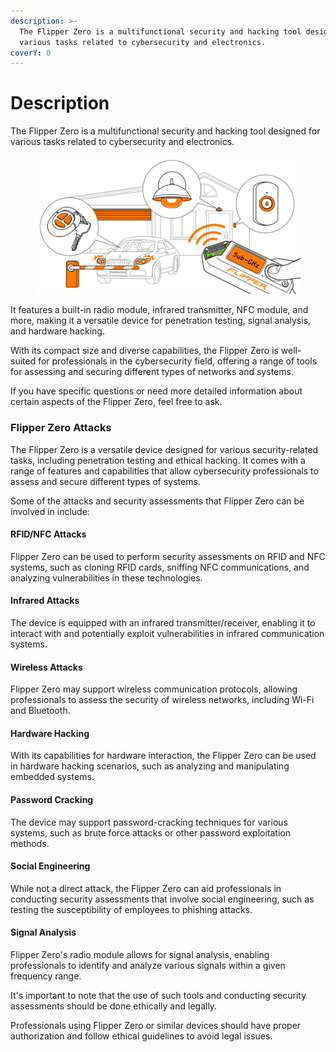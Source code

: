 ```yaml
---
description: >-
  The Flipper Zero is a multifunctional security and hacking tool designed for
  various tasks related to cybersecurity and electronics.
coverY: 0
---
```


# Description

The Flipper Zero is a multifunctional security and hacking tool designed for various tasks related to cybersecurity and electronics.

<figure><img src=".gitbook/assets/Flipper_image.webp" alt=""><figcaption></figcaption></figure>

It features a built-in radio module, infrared transmitter, NFC module, and more, making it a versatile device for penetration testing, signal analysis, and hardware hacking.&#x20;

With its compact size and diverse capabilities, the Flipper Zero is well-suited for professionals in the cybersecurity field, offering a range of tools for assessing and securing different types of networks and systems.&#x20;

If you have specific questions or need more detailed information about certain aspects of the Flipper Zero, feel free to ask.

### Flipper Zero  Attacks

The Flipper Zero is a versatile device designed for various security-related tasks, including penetration testing and ethical hacking. It comes with a range of features and capabilities that allow cybersecurity professionals to assess and secure different types of systems.&#x20;

Some of the attacks and security assessments that Flipper Zero can be involved in include:

#### **RFID/NFC Attacks**

Flipper Zero can be used to perform security assessments on RFID and NFC systems, such as cloning RFID cards, sniffing NFC communications, and analyzing vulnerabilities in these technologies.

#### **Infrared Attacks**

The device is equipped with an infrared transmitter/receiver, enabling it to interact with and potentially exploit vulnerabilities in infrared communication systems.

#### **Wireless Attacks**

Flipper Zero may support wireless communication protocols, allowing professionals to assess the security of wireless networks, including Wi-Fi and Bluetooth.

#### **Hardware Hacking**

With its capabilities for hardware interaction, the Flipper Zero can be used in hardware hacking scenarios, such as analyzing and manipulating embedded systems.

#### **Password Cracking**

The device may support password-cracking techniques for various systems, such as brute force attacks or other password exploitation methods.

#### **Social Engineering**

While not a direct attack, the Flipper Zero can aid professionals in conducting security assessments that involve social engineering, such as testing the susceptibility of employees to phishing attacks.

#### **Signal Analysis**

Flipper Zero's radio module allows for signal analysis, enabling professionals to identify and analyze various signals within a given frequency range.

It's important to note that the use of such tools and conducting security assessments should be done ethically and legally.&#x20;

Professionals using Flipper Zero or similar devices should have proper authorization and follow ethical guidelines to avoid legal issues.

